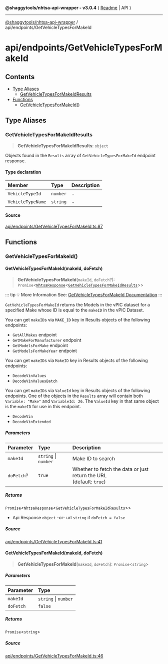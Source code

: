**@shaggytools/nhtsa-api-wrapper - v3.0.4** ( [Readme](../../index.md) \| API )

***

[@shaggytools/nhtsa-api-wrapper](../../modules.md) / api/endpoints/GetVehicleTypesForMakeId

# api/endpoints/GetVehicleTypesForMakeId

## Contents

- [Type Aliases](GetVehicleTypesForMakeId.md#type-aliases)
  - [GetVehicleTypesForMakeIdResults](GetVehicleTypesForMakeId.md#getvehicletypesformakeidresults)
- [Functions](GetVehicleTypesForMakeId.md#functions)
  - [GetVehicleTypesForMakeId()](GetVehicleTypesForMakeId.md#getvehicletypesformakeid)

## Type Aliases

### GetVehicleTypesForMakeIdResults

> **GetVehicleTypesForMakeIdResults**: `object`

Objects found in the `Results` array of `GetVehicleTypesForMakeId` endpoint response.

#### Type declaration

| Member | Type | Description |
| :------ | :------ | :------ |
| `VehicleTypeId` | `number` | - |
| `VehicleTypeName` | `string` | - |

#### Source

[api/endpoints/GetVehicleTypesForMakeId.ts:87](https://github.com/ShaggyTech/nhtsa-api-wrapper/blob/main/packages/lib/src/api/endpoints/GetVehicleTypesForMakeId.ts#L87)

## Functions

### GetVehicleTypesForMakeId()

#### GetVehicleTypesForMakeId(makeId, doFetch)

> **GetVehicleTypesForMakeId**(`makeId`, `doFetch`?): `Promise`\<[`NhtsaResponse`](../types.md#nhtsaresponset)\<[`GetVehicleTypesForMakeIdResults`](GetVehicleTypesForMakeId.md#getvehicletypesformakeidresults)\>\>

::: tip :bulb: More Information
See: [GetVehicleTypesForMakeId Documentation](/guide/vpic/endpoints/get-vehicle-types-for-make-id)
:::

`GetVehicleTypesForMakeId` returns the Models in the vPIC dataset for a specified Make
whose ID is equal to the `makeID` in the vPIC Dataset.

You can get `makeID`s via `MAKE_ID` key in Results objects of the following endpoints:
- `GetAllMakes` endpoint
- `GetMakeForManufacturer` endpoint
- `GetModelsForMake` endpoint
- `GetModelsForMakeYear` endpoint

You can get `makeID`s via `MakeID` key in Results objects of the following endpoints:
- `DecodeVinValues`
- `DecodeVinValuesBatch`

You can get `makeID`s via `ValueId` key in Results objects of the following endpoints.
One of the objects in the `Results` array will contain both `Variable: "Make"` and
`VariableId: 26`. The `ValueId` key in that same object is the `makeID` for use in this
endpoint.
- `DecodeVin`
- `DecodeVinExtended`

##### Parameters

| Parameter | Type | Description |
| :------ | :------ | :------ |
| `makeId` | `string` \| `number` | Make ID to search |
| `doFetch`? | `true` | Whether to fetch the data or just return the URL<br />(default: `true`) |

##### Returns

`Promise`\<[`NhtsaResponse`](../types.md#nhtsaresponset)\<[`GetVehicleTypesForMakeIdResults`](GetVehicleTypesForMakeId.md#getvehicletypesformakeidresults)\>\>

- Api Response
`object` -or- url `string` if `doFetch = false`

##### Source

[api/endpoints/GetVehicleTypesForMakeId.ts:41](https://github.com/ShaggyTech/nhtsa-api-wrapper/blob/main/packages/lib/src/api/endpoints/GetVehicleTypesForMakeId.ts#L41)

#### GetVehicleTypesForMakeId(makeId, doFetch)

> **GetVehicleTypesForMakeId**(`makeId`, `doFetch`): `Promise`\<`string`\>

##### Parameters

| Parameter | Type |
| :------ | :------ |
| `makeId` | `string` \| `number` |
| `doFetch` | `false` |

##### Returns

`Promise`\<`string`\>

##### Source

[api/endpoints/GetVehicleTypesForMakeId.ts:46](https://github.com/ShaggyTech/nhtsa-api-wrapper/blob/main/packages/lib/src/api/endpoints/GetVehicleTypesForMakeId.ts#L46)

